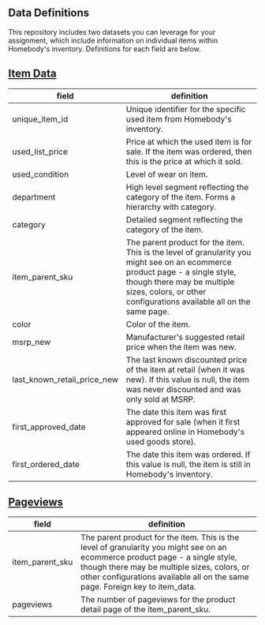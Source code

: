 ## Data Definitions
This repository includes two datasets you can leverage for your assignment, which include information on individual items within Homebody's inventory. Definitions for each field are below. 


## [Item Data](https://github.com/yerdle/analytics-hiring/blob/master/data-science/item_data.csv)
| **field**                   | **definition**                                                                                                                                                                                                      |
|-----------------------------|---------------------------------------------------------------------------------------------------------------------------------------------------------------------------------------------------------------------|
| unique_item_id              | Unique identifier for the specific used item from Homebody's inventory.                                                                                                                                             |
| used_list_price             | Price at which the used item is for sale. If the item was ordered, then this is the price at which it sold.                                                                                                         |
| used_condition              | Level of wear on item.                                                                                                                                                                                              |
| department                  | High level segment reflecting the category of the item. Forms a hierarchy with category.                                                                                                                            |
| category                    | Detailed segment reflecting the category of the item.                                                                                                                                                               |
| item_parent_sku             | The parent product for the item. This is the level of granularity you might see on an ecommerce product page - a single style, though there may be multiple sizes, colors, or other configurations available all on the same page. |
| color                       | Color of the item.                                                                                                                                                                                                  |
| msrp_new                    | Manufacturer's suggested retail price when the item was new.                                                                                                                                                        |
| last_known_retail_price_new | The last known discounted price of the item at retail (when it was new). If this value is null, the item was never discounted and was only sold at MSRP.                                                            |
| first_approved_date         | The date this item was first approved for sale (when it first appeared online in Homebody's used goods store).                                                                                                      |
| first_ordered_date          | The date this item was ordered. If this value is null, the item is still in Homebody's inventory.                                                                                                                   |



## [Pageviews](https://github.com/yerdle/analytics-hiring/blob/master/data-science/pageviews.csv)

| **field**           | **definition**                                                                                                                                                                                                                                |
|-----------------|-----------------------------------------------------------------------------------------------------------------------------------------------------------------------------------------------------------------------------------------------|
| item_parent_sku | The parent product for the item. This is the level of granularity you might see on an ecommerce product page - a single style, though there may be multiple sizes, colors, or other configurations available all on the same page. Foreign key to item_data. |
| pageviews       | The number of pageviews for the product detail page of the item_parent_sku.                                                                                                                                                                   |
